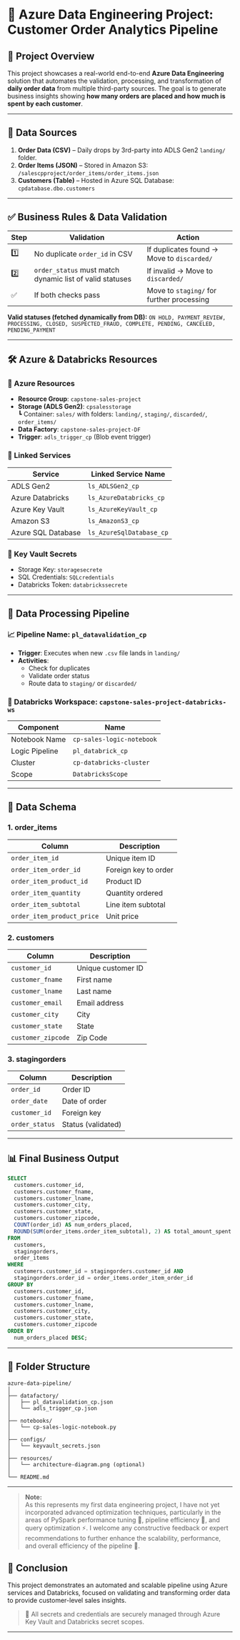 
# 🚀 Azure Data Engineering Project: Customer Order Analytics Pipeline

## 📘 Project Overview

This project showcases a real-world end-to-end **Azure Data Engineering** solution that automates the validation, processing, and transformation of **daily order data** from multiple third-party sources. The goal is to generate business insights showing **how many orders are placed and how much is spent by each customer**.

---

## 📂 Data Sources

1. **Order Data (CSV)** – Daily drops by 3rd-party into ADLS Gen2 `landing/` folder.
2. **Order Items (JSON)** – Stored in Amazon S3: `/salescpproject/order_items/order_items.json`
3. **Customers (Table)** – Hosted in Azure SQL Database: `cpdatabase.dbo.customers`

---

## ✅ Business Rules & Data Validation

| Step | Validation | Action |
|------|------------|--------|
| 1️⃣ | No duplicate `order_id` in CSV | If duplicates found → Move to `discarded/` |
| 2️⃣ | `order_status` must match dynamic list of valid statuses | If invalid → Move to `discarded/` |
| ✅ | If both checks pass | Move to `staging/` for further processing |

**Valid statuses (fetched dynamically from DB):**
`ON HOLD, PAYMENT_REVIEW, PROCESSING, CLOSED, SUSPECTED_FRAUD, COMPLETE, PENDING, CANCELED, PENDING_PAYMENT`

---

## 🛠️ Azure & Databricks Resources

### 🔗 Azure Resources

- **Resource Group**: `capstone-sales-project`
- **Storage (ADLS Gen2)**: `cpsalesstorage`  
  ┗ Container: `sales/` with folders: `landing/`, `staging/`, `discarded/`, `order_items/`
- **Data Factory**: `capstone-sales-project-DF`
- **Trigger**: `adls_trigger_cp` (Blob event trigger)

### 🔄 Linked Services

| Service              | Linked Service Name         |
|----------------------|-----------------------------|
| ADLS Gen2            | `ls_ADLSGen2_cp`            |
| Azure Databricks     | `ls_AzureDatabricks_cp`     |
| Azure Key Vault      | `ls_AzureKeyVault_cp`       |
| Amazon S3            | `ls_AmazonS3_cp`            |
| Azure SQL Database   | `ls_AzureSqlDatabase_cp`    |

### 🔐 Key Vault Secrets

- Storage Key: `storagesecrete`
- SQL Credentials: `SQLcredentials`
- Databricks Token: `databrickssecrete`

---

## 🧠 Data Processing Pipeline

### 📈 Pipeline Name: `pl_datavalidation_cp`

- **Trigger**: Executes when new `.csv` file lands in `landing/`
- **Activities**:
  - Check for duplicates
  - Validate order status
  - Route data to `staging/` or `discarded/`

### 📒 Databricks Workspace: `capstone-sales-project-databricks-ws`

| Component                | Name                        |
|--------------------------|-----------------------------|
| Notebook Name            | `cp-sales-logic-notebook`   |
| Logic Pipeline           | `pl_databrick_cp`           |
| Cluster                  | `cp-databricks-cluster`     |
| Scope                    | `DatabricksScope`           |

---

## 🧾 Data Schema

### 1. **order_items**
| Column | Description |
|--------|-------------|
| `order_item_id` | Unique item ID |
| `order_item_order_id` | Foreign key to order |
| `order_item_product_id` | Product ID |
| `order_item_quantity` | Quantity ordered |
| `order_item_subtotal` | Line item subtotal |
| `order_item_product_price` | Unit price |

### 2. **customers**
| Column | Description |
|--------|-------------|
| `customer_id` | Unique customer ID |
| `customer_fname` | First name |
| `customer_lname` | Last name |
| `customer_email` | Email address |
| `customer_city` | City |
| `customer_state` | State |
| `customer_zipcode` | Zip Code |

### 3. **stagingorders**
| Column | Description |
|--------|-------------|
| `order_id` | Order ID |
| `order_date` | Date of order |
| `customer_id` | Foreign key |
| `order_status` | Status (validated) |

---

## 📊 Final Business Output

```sql
SELECT 
  customers.customer_id,
  customers.customer_fname,
  customers.customer_lname,
  customers.customer_city,
  customers.customer_state,
  customers.customer_zipcode,
  COUNT(order_id) AS num_orders_placed,
  ROUND(SUM(order_items.order_item_subtotal), 2) AS total_amount_spent
FROM 
  customers,
  stagingorders,
  order_items
WHERE 
  customers.customer_id = stagingorders.customer_id AND
  stagingorders.order_id = order_items.order_item_order_id
GROUP BY 
  customers.customer_id, 
  customers.customer_fname, 
  customers.customer_lname, 
  customers.customer_city, 
  customers.customer_state, 
  customers.customer_zipcode
ORDER BY 
  num_orders_placed DESC;
```

---

## 📁 Folder Structure

```
azure-data-pipeline/
│
├── datafactory/
│   ├── pl_datavalidation_cp.json
│   └── adls_trigger_cp.json
│
├── notebooks/
│   └── cp-sales-logic-notebook.py
│
├── configs/
│   └── keyvault_secrets.json
│
├── resources/
│   └── architecture-diagram.png (optional)
│
└── README.md
```

---
> **Note:**  
> As this represents my first data engineering project, I have not yet incorporated advanced optimization techniques, particularly in the areas of PySpark performance tuning 🐍, pipeline efficiency 🚀, and query optimization ⚡. I welcome any constructive feedback or expert recommendations to further enhance the scalability, performance, and overall efficiency of the pipeline 🔧.

 
## 📌 Conclusion

This project demonstrates an automated and scalable pipeline using Azure services and Databricks, focused on validating and transforming order data to provide customer-level sales insights.

> 🔐 All secrets and credentials are securely managed through Azure Key Vault and Databricks secret scopes.

---

